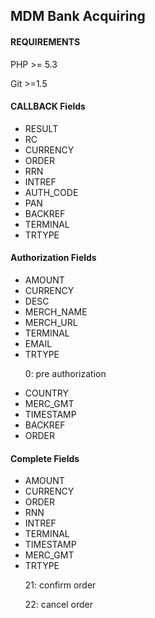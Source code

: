 ﻿<h2>MDM Bank Acquiring</h2>

<h4>REQUIREMENTS</h4>
<p>PHP >= 5.3 </p>
<p>Git >=1.5</p>

<h4>CALLBACK Fields</h4>
<ul>
	<li>RESULT</li>
	<li>RC</li>
	<li>CURRENCY</li>
	<li>ORDER</li>
	<li>RRN</li>
	<li>INTREF</li>
	<li>AUTH_CODE</li>
	<li>PAN</li>
	<li>BACKREF</li>
	<li>TERMINAL</li>
	<li>TRTYPE</li>
</ul>

<h4>Authorization Fields</h4>
<ul>
	<li>AMOUNT</li>
	<li>CURRENCY</li>
	<li>DESC</li>
	<li>MERCH_NAME</li>
	<li>MERCH_URL</li>
	<li>TERMINAL</li>
	<li>EMAIL</li>
	<li>TRTYPE <br/>
            <p>0: pre authorization</p>
        </li>
	<li>COUNTRY</li>
	<li>MERC_GMT</li>
	<li>TIMESTAMP</li>
        <li>BACKREF</li>
        <li>ORDER</li>
</ul>

<h4>Complete Fields</h4>
<ul>
	<li>AMOUNT</li>
	<li>CURRENCY</li>
	<li>ORDER</li>
	<li>RNN</li>
	<li>INTREF</li>
	<li>TERMINAL</li>
	<li>TIMESTAMP</li>
	<li>MERC_GMT</li>
        <li>TRTYPE <br/>
            <p>21: confirm order</p>
            <p>22: cancel order</p>
        </li>
</ul>